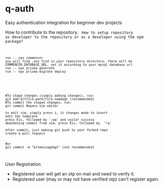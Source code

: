 # q-auth
Easy authentication integration for beginner dev projects

How to contribute to the repository.
<code> 
    How to setup repository as developer to the repository or as a developer using the npm package?

    run :- npx commencer
    you will find .env find in your repository directory, there will be COMMENCER_DATABASE_URL, set it according to your mysql database url
    run :- npx prisma generate
    run :- npx prisma migrate deploy
</code>
<code>

    #To stage changes (simply adding changes), run:
    git add &ltfile-path/file-name&gt (recommended)
    #To commit the staged changes, run:
    git commit #opens vim editor

    to edit vim, simply press i, it changes mode to insert 
    edit the template
    press Esc, followed by ':wq' and voila! success
    abandoning commit from vim, press Esc, followed by  '!q'

    after commit, just making git push to your forked repo
    create a pull request


    #or
    git commit -m "&ltmessage&gt" (not recommended)

</code>

<ol style="white-space:normal">

</ol>

User Registration
<ul>
    <li> Registered user will get an otp on mail and need to verify it.
    <li> Registered user (may or may not have verified otp) can't register again.
</ul>